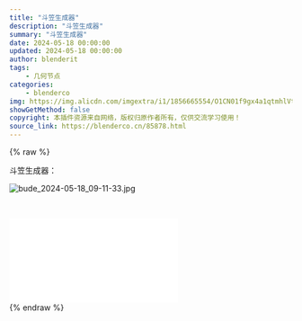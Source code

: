 ```yaml
---
title: "斗笠生成器"
description: "斗笠生成器"
summary: "斗笠生成器"
date: 2024-05-18 00:00:00
updated: 2024-05-18 00:00:00
author: blenderit
tags: 
    - 几何节点
categories:
    - blenderco
img: https://img.alicdn.com/imgextra/i1/1856665554/O1CN01f9gx4a1qtmhlVtSCH_!!1856665554.jpg
showGetMethod: false
copyright: 本插件资源来自网络，版权归原作者所有，仅供交流学习使用！
source_link: https://blenderco.cn/85878.html
---
```


{% raw %}
<p>斗笠生成器：</p><p><img src="https://img.alicdn.com/imgextra/i1/1856665554/O1CN01f9gx4a1qtmhlVtSCH_!!1856665554.jpg" alt="bude_2024-05-18_09-11-33.jpg"></p><p> </p><div id="external-video-dabb9f5b84" class="external-video"><iframe frameborder="0" src="//player.bilibili.com/player.html?isOutside=true&amp;aid=1254534602&amp;bvid=BV1aJ4m1N7m7&amp;cid=1544923064&amp;p=1" allowfullscreen="true"></iframe></div>
<div style="display: none">blenderco</div>
{% endraw %}